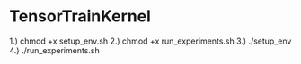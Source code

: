 # TensorTrainKernel

1.) chmod +x setup_env.sh
2.) chmod +x run_experiments.sh
3.) ./setup_env
4.) ./run_experiments.sh



 
